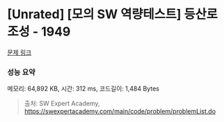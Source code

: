 # [Unrated] [모의 SW 역량테스트] 등산로 조성 - 1949 

[문제 링크](https://swexpertacademy.com/main/code/problem/problemDetail.do?contestProbId=AV5PoOKKAPIDFAUq) 

### 성능 요약

메모리: 64,892 KB, 시간: 312 ms, 코드길이: 1,484 Bytes



> 출처: SW Expert Academy, https://swexpertacademy.com/main/code/problem/problemList.do